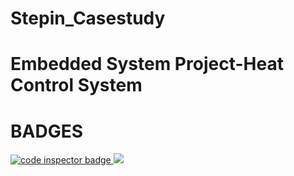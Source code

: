# Stepin_Casestudy
# Embedded System Project-Heat Control System

# BADGES
<a href="https://frontend.code-inspector.com/public/user/github/17251A0404">
   <img src="https://code-inspector.com/public/badge/user/github/17251A0404?style=light" alt="code inspector badge" />
   <img src="https://www.code-inspector.com/project/28651/score/svg"/>
</a>
